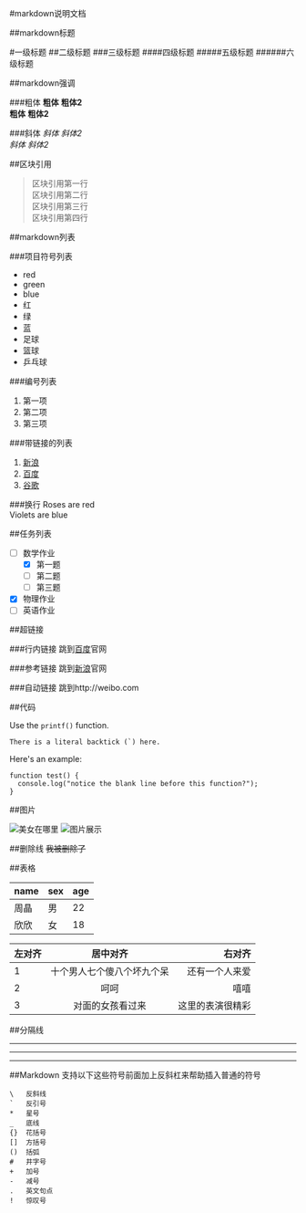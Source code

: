 #markdown说明文档

##markdown标题

#一级标题
##二级标题
###三级标题
####四级标题
#####五级标题
######六级标题

##markdown强调

###粗体
**粗体** __粗体2__  
**粗体** __粗体2__  

###斜体
*斜体* _斜体2_  
*斜体* _斜体2_  


##区块引用

> 区块引用第一行  
> 区块引用第二行  
> 区块引用第三行  
> 区块引用第四行  


##markdown列表

###项目符号列表
- red
- green
- blue
- 红
- 绿
- 蓝
- 足球
- 篮球
- 乒乓球


###编号列表
1. 第一项
2. 第二项
3. 第三项

###带链接的列表
1. [新浪](http://www.sina.com)
2. [百度](http://www.baidu.com)
3. [谷歌](http://www.google.com)

###换行
Roses are red  
Violets are blue  

##任务列表

- [ ] 数学作业
	- [x] 第一题
	- [ ] 第二题
	- [ ] 第三题
- [x] 物理作业
- [ ] 英语作业

##超链接

###行内链接
跳到[百度](http://www.baidu.com "点击跳转")官网

###参考链接
跳到[新浪][1]官网

###自动链接
跳到http://weibo.com


##代码

Use the `printf()` function.

``There is a literal backtick (`) here.``

Here's an example:

```
function test() {
  console.log("notice the blank line before this function?");
}
```

##图片

![美女在哪里](http://bucket-image.qiniudn.com/00123df04603a638aef248f452ba323d "随遇")
![图片展示][2]

##删除线
~~我被删除了~~

##表格

| name | sex | age |
| ---- | --- | --- |
| 周晶 | 男 | 22 |
| 欣欣 | 女 | 18 |


| 左对齐 | 居中对齐 | 右对齐 |
| :----- | :------: | -----: |
| 1 | 十个男人七个傻八个坏九个呆 | 还有一个人来爱 |
| 2 | 呵呵 | 嘻嘻 |
| 3 | 对面的女孩看过来 | 这里的表演很精彩 |

##分隔线

------------------
******************
__________________

##Markdown 支持以下这些符号前面加上反斜杠来帮助插入普通的符号

```
\   反斜线
`   反引号
*   星号
_   底线
{}  花括号
[]  方括号
()  括弧
#   井字号
+   加号
-   减号
.   英文句点
!   惊叹号
```

[1]: http://www.sina.com "新浪官方网站"
[2]: http://bucket-image.qiniudn.com/0013f7482544072bbecd61e8cf473dc5 "图片展示"

